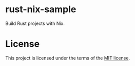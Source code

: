 # rust-nix-sample

Build Rust projects with Nix.

# License

This project is licensed under the terms of the [MIT license](LICENSE).